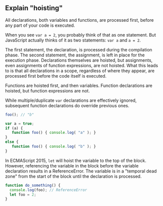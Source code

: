 ## Explain "hoisting"
All declarations, both variables and functions, are processed first, before any part of your code is executed.

When you see `var a = 2`, you probably think of that as one statement.
But JavaScript actually thinks of it as two statements:
`var a` and `a = 2`.

The first statement, the declaration, is processed during the compilation phase.
The second statement, the assignment, is left in place for the execution phase.
Declarations themselves are hoisted, but assignments, even assignments of function expressions, are not hoisted.
What this leads to is that all declarations in a scope, regardless of where they appear,
are processed first before the code itself is executed.

Functions are hoisted first, and then variables.
Function declarations are hoisted, but function expressions are not.

While multiple/duplicate `var` declarations are effectively ignored,
subsequent function declarations do override previous ones.

```js
foo(); // "b"

var a = true;
if (a) {
   function foo() { console.log( "a" ); }
}
else {
   function foo() { console.log( "b" ); }
}
```

In ECMAScript 2015, `let` will hoist the variable to the top of the block. However, referencing the variable in the block before the variable declaration results in a ReferenceError. The variable is in a "temporal dead zone" from the start of the block until the declaration is processed.

```js
function do_something() {
  console.log(foo); // ReferenceError
  let foo = 2;
}
```
